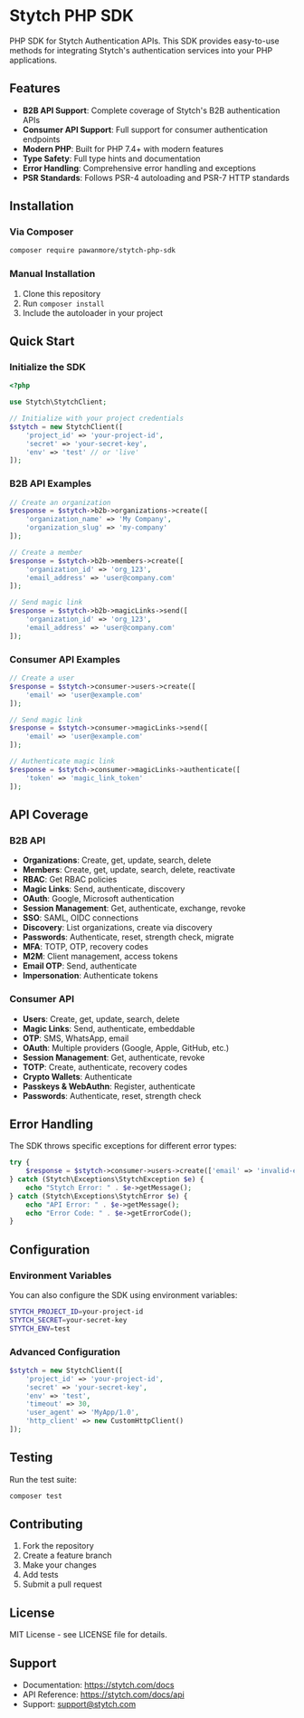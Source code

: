 # Stytch PHP SDK

PHP SDK for Stytch Authentication APIs. This SDK provides easy-to-use methods for integrating Stytch's authentication services into your PHP applications.

## Features

- **B2B API Support**: Complete coverage of Stytch's B2B authentication APIs
- **Consumer API Support**: Full support for consumer authentication endpoints
- **Modern PHP**: Built for PHP 7.4+ with modern features
- **Type Safety**: Full type hints and documentation
- **Error Handling**: Comprehensive error handling and exceptions
- **PSR Standards**: Follows PSR-4 autoloading and PSR-7 HTTP standards

## Installation

### Via Composer

```bash
composer require pawanmore/stytch-php-sdk
```

### Manual Installation

1. Clone this repository
2. Run `composer install`
3. Include the autoloader in your project

## Quick Start

### Initialize the SDK

```php
<?php

use Stytch\StytchClient;

// Initialize with your project credentials
$stytch = new StytchClient([
    'project_id' => 'your-project-id',
    'secret' => 'your-secret-key',
    'env' => 'test' // or 'live'
]);
```

### B2B API Examples

```php
// Create an organization
$response = $stytch->b2b->organizations->create([
    'organization_name' => 'My Company',
    'organization_slug' => 'my-company'
]);

// Create a member
$response = $stytch->b2b->members->create([
    'organization_id' => 'org_123',
    'email_address' => 'user@company.com'
]);

// Send magic link
$response = $stytch->b2b->magicLinks->send([
    'organization_id' => 'org_123',
    'email_address' => 'user@company.com'
]);
```

### Consumer API Examples

```php
// Create a user
$response = $stytch->consumer->users->create([
    'email' => 'user@example.com'
]);

// Send magic link
$response = $stytch->consumer->magicLinks->send([
    'email' => 'user@example.com'
]);

// Authenticate magic link
$response = $stytch->consumer->magicLinks->authenticate([
    'token' => 'magic_link_token'
]);
```

## API Coverage

### B2B API
- **Organizations**: Create, get, update, search, delete
- **Members**: Create, get, update, search, delete, reactivate
- **RBAC**: Get RBAC policies
- **Magic Links**: Send, authenticate, discovery
- **OAuth**: Google, Microsoft authentication
- **Session Management**: Get, authenticate, exchange, revoke
- **SSO**: SAML, OIDC connections
- **Discovery**: List organizations, create via discovery
- **Passwords**: Authenticate, reset, strength check, migrate
- **MFA**: TOTP, OTP, recovery codes
- **M2M**: Client management, access tokens
- **Email OTP**: Send, authenticate
- **Impersonation**: Authenticate tokens

### Consumer API
- **Users**: Create, get, update, search, delete
- **Magic Links**: Send, authenticate, embeddable
- **OTP**: SMS, WhatsApp, email
- **OAuth**: Multiple providers (Google, Apple, GitHub, etc.)
- **Session Management**: Get, authenticate, revoke
- **TOTP**: Create, authenticate, recovery codes
- **Crypto Wallets**: Authenticate
- **Passkeys & WebAuthn**: Register, authenticate
- **Passwords**: Authenticate, reset, strength check

## Error Handling

The SDK throws specific exceptions for different error types:

```php
try {
    $response = $stytch->consumer->users->create(['email' => 'invalid-email']);
} catch (Stytch\Exceptions\StytchException $e) {
    echo "Stytch Error: " . $e->getMessage();
} catch (Stytch\Exceptions\StytchError $e) {
    echo "API Error: " . $e->getMessage();
    echo "Error Code: " . $e->getErrorCode();
}
```

## Configuration

### Environment Variables

You can also configure the SDK using environment variables:

```bash
STYTCH_PROJECT_ID=your-project-id
STYTCH_SECRET=your-secret-key
STYTCH_ENV=test
```

### Advanced Configuration

```php
$stytch = new StytchClient([
    'project_id' => 'your-project-id',
    'secret' => 'your-secret-key',
    'env' => 'test',
    'timeout' => 30,
    'user_agent' => 'MyApp/1.0',
    'http_client' => new CustomHttpClient()
]);
```

## Testing

Run the test suite:

```bash
composer test
```

## Contributing

1. Fork the repository
2. Create a feature branch
3. Make your changes
4. Add tests
5. Submit a pull request

## License

MIT License - see LICENSE file for details.

## Support

- Documentation: https://stytch.com/docs
- API Reference: https://stytch.com/docs/api
- Support: support@stytch.com 